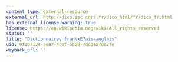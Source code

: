 ```yaml
---
content_type: external-resource
external_url: http://dico.isc.cnrs.fr/dico_html/fr/dico_tr.html
has_external_license_warning: true
license: https://en.wikipedia.org/wiki/All_rights_reserved
status: ''
title: "Dictionnaires fran\xE7ais-anglais"
uid: 9f207134-ae87-4c8f-a658-7dc3e57da2fe
wayback_url: ''
---
```

